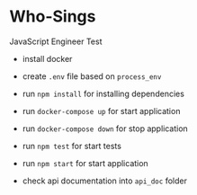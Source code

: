 # Who-Sings

JavaScript Engineer Test

- install docker
- create `.env` file based on `process_env`
- run `npm install` for installing dependencies

- run `docker-compose up` for start application
- run `docker-compose down` for stop application

- run `npm test` for start tests
- run `npm start` for start application

- check api documentation into `api_doc` folder
